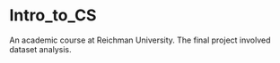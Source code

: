 # Intro_to_CS
An academic course at Reichman University. The final project involved dataset analysis.
